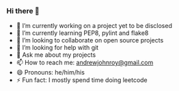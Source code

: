 ### Hi there 👋

- 🔭 I’m currently working on a project yet to be disclosed
- 🌱 I’m currently learning PEP8, pylint and flake8
- 👯 I’m looking to collaborate on open source projects
- 🤔 I’m looking for help with git
- 💬 Ask me about my projects
- 📫 How to reach me: andrewjohnroy@gmail.com
- 😄 Pronouns: he/him/his
- ⚡ Fun fact: I mostly spend time doing leetcode
